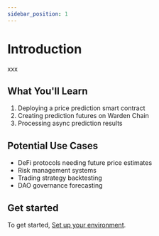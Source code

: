 ```yaml
---
sidebar_position: 1
---
```


# Introduction

xxx

## What You'll Learn

1. Deploying a price prediction smart contract
2. Creating prediction futures on Warden Chain
3. Processing async prediction results

## Potential Use Cases

- DeFi protocols needing future price estimates
- Risk management systems
- Trading strategy backtesting
- DAO governance forecasting

## Get started

To get started, [Set up your environment](set-up-the-environment).
